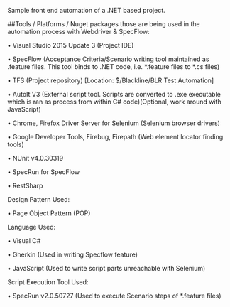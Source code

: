 Sample front end automation of a .NET based project.


##Tools / Platforms / Nuget packages those are being used in the automation process with Webdriver & SpecFlow: 

• Visual Studio 2015 Update 3 (Project IDE) 

• SpecFlow (Acceptance Criteria/Scenario writing tool maintained as .feature files. This tool binds to .NET code, i.e. *.feature files to *.cs files) 

• TFS (Project repository) [Location: $/Blackline/BLR Test Automation] 

• AutoIt V3 (External script tool. Scripts are converted to .exe executable which is ran as process from within C# code)(Optional, work around with JavaScript) 

• Chrome, Firefox Driver Server for Selenium (Selenium browser drivers) 

• Google Developer Tools, Firebug, Firepath (Web element locator finding tools) 

• NUnit v4.0.30319 

• SpecRun for SpecFlow 

• RestSharp 



Design Pattern Used: 

• Page Object Pattern (POP)



Language Used: 

• Visual C# 

• Gherkin (Used in writing Specflow feature) 

• JavaScript (Used to write script parts unreachable with Selenium) 



Script Execution Tool Used: 

• SpecRun v2.0.50727 (Used to execute Scenario steps of *.feature files) 
